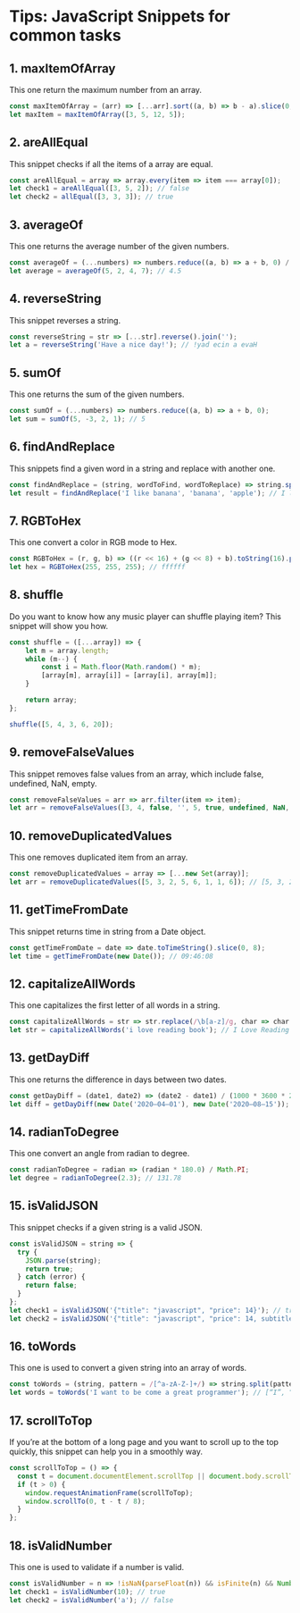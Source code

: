 # Tips: JavaScript Snippets for common tasks

## 1. maxItemOfArray <a href="#id-5e88" id="id-5e88"></a>

This one return the maximum number from an array.

```javascript
const maxItemOfArray = (arr) => [...arr].sort((a, b) => b - a).slice(0, 1)[0];
let maxItem = maxItemOfArray([3, 5, 12, 5]);
```

## 2. areAllEqual <a href="#fd81" id="fd81"></a>

This snippet checks if all the items of a array are equal.

```javascript
const areAllEqual = array => array.every(item => item === array[0]);
let check1 = areAllEqual([3, 5, 2]); // false
let check2 = allEqual([3, 3, 3]); // true
```

## 3. averageOf <a href="#id-3973" id="id-3973"></a>

This one returns the average number of the given numbers.

```javascript
const averageOf = (...numbers) => numbers.reduce((a, b) => a + b, 0) / numbers.length;
let average = averageOf(5, 2, 4, 7); // 4.5
```

## 4. reverseString <a href="#c377" id="c377"></a>

This snippet reverses a string.

```javascript
const reverseString = str => [...str].reverse().join('');
let a = reverseString('Have a nice day!'); // !yad ecin a evaH
```

## 5. sumOf <a href="#id-5c50" id="id-5c50"></a>

This one returns the sum of the given numbers.

```javascript
const sumOf = (...numbers) => numbers.reduce((a, b) => a + b, 0);
let sum = sumOf(5, -3, 2, 1); // 5
```

## 6. findAndReplace <a href="#b67d" id="b67d"></a>

This snippets find a given word in a string and replace with another one.

```javascript
const findAndReplace = (string, wordToFind, wordToReplace) => string.split(wordToFind).join(wordToReplace);
let result = findAndReplace('I like banana', 'banana', 'apple'); // I like apple
```

## 7. RGBToHex <a href="#id-2b7f" id="id-2b7f"></a>

This one convert a color in RGB mode to Hex.

```javascript
const RGBToHex = (r, g, b) => ((r << 16) + (g << 8) + b).toString(16).padStart(6, '0');
let hex = RGBToHex(255, 255, 255); // ffffff
```

## 8. shuffle <a href="#id-5d97" id="id-5d97"></a>

Do you want to know how any music player can shuffle playing item? This snippet will show you how.

```javascript
const shuffle = ([...array]) => {
	let m = array.length;
	while (m--) {
		const i = Math.floor(Math.random() * m);
		[array[m], array[i]] = [array[i], array[m]];
	}

	return array;
};

shuffle([5, 4, 3, 6, 20]);
```

## 9. removeFalseValues <a href="#id-4b54" id="id-4b54"></a>

This snippet removes false values from an array, which include false, undefined, NaN, empty.

```javascript
const removeFalseValues = arr => arr.filter(item => item);
let arr = removeFalseValues([3, 4, false, '', 5, true, undefined, NaN, '']); // [3, 4, 5, true]
```

## 10. removeDuplicatedValues <a href="#d35a" id="d35a"></a>

This one removes duplicated item from an array.

```javascript
const removeDuplicatedValues = array => [...new Set(array)];
let arr = removeDuplicatedValues([5, 3, 2, 5, 6, 1, 1, 6]); // [5, 3, 2, 6, 1]
```

## 11. getTimeFromDate <a href="#a493" id="a493"></a>

This snippet returns time in string from a Date object.

```javascript
const getTimeFromDate = date => date.toTimeString().slice(0, 8);
let time = getTimeFromDate(new Date()); // 09:46:08
```

## 12. capitalizeAllWords <a href="#id-7069" id="id-7069"></a>

This one capitalizes the first letter of all words in a string.

```javascript
const capitalizeAllWords = str => str.replace(/\b[a-z]/g, char => char.toUpperCase());
let str = capitalizeAllWords('i love reading book'); // I Love Reading Book
```

## 13. getDayDiff <a href="#id-7600" id="id-7600"></a>

This one returns the difference in days between two dates.

```javascript
const getDayDiff = (date1, date2) => (date2 - date1) / (1000 * 3600 * 24);
let diff = getDayDiff(new Date('2020–04–01'), new Date('2020–08–15')); // 136
```

## 14. radianToDegree <a href="#id-8371" id="id-8371"></a>

This one convert an angle from radian to degree.

```javascript
const radianToDegree = radian => (radian * 180.0) / Math.PI;
let degree = radianToDegree(2.3); // 131.78
```

## 15. isValidJSON <a href="#id-4d9b" id="id-4d9b"></a>

This snippet checks if a given string is a valid JSON.

```javascript
const isValidJSON = string => {
  try {
    JSON.parse(string);
    return true;
  } catch (error) {
    return false;
  }
};
let check1 = isValidJSON('{"title": "javascript", "price": 14}'); // true
let check2 = isValidJSON('{"title": "javascript", "price": 14, subtitle}'); // false
```

## 16. toWords <a href="#e27b" id="e27b"></a>

This one is used to convert a given string into an array of words.

```javascript
const toWords = (string, pattern = /[^a-zA-Z-]+/) => string.split(pattern).filter(item => item);
let words = toWords('I want to be come a great programmer'); // [“I”, “want”, “to”, “be”, “come”, “a”, “great”, “programmer”]
```

## 17. scrollToTop <a href="#f8e0" id="f8e0"></a>

If you’re at the bottom of a long page and you want to scroll up to the top quickly, this snippet can help you in a smoothly way.

```javascript
const scrollToTop = () => {
  const t = document.documentElement.scrollTop || document.body.scrollTop;  
  if (t > 0) {
    window.requestAnimationFrame(scrollToTop);
    window.scrollTo(0, t - t / 8);
  }
};
```

## 18. isValidNumber <a href="#id-56df" id="id-56df"></a>

This one is used to validate if a number is valid.

```javascript
const isValidNumber = n => !isNaN(parseFloat(n)) && isFinite(n) && Number(n) === n;
let check1 = isValidNumber(10); // true
let check2 = isValidNumber('a'); // false
```
